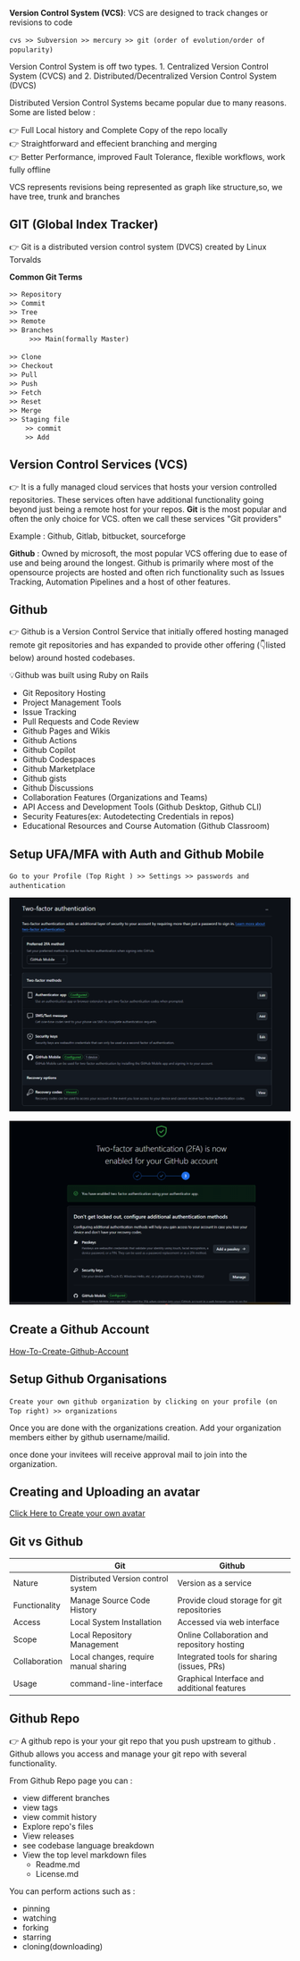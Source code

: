 **Version Control System (VCS)**: VCS are designed to track changes or revisions to code

`cvs >> Subversion >> mercury >> git (order of evolution/order of popularity)`

Version Control System is off two types. 1. Centralized Version Control System (CVCS) and 2. Distributed/Decentralized Version Control System (DVCS)


Distributed Version Control Systems became popular due to many reasons. Some are listed below :

👉 Full Local history and Complete Copy of the repo locally  
👉 Straightforward and effecient branching and merging  
👉 Better Performance, improved Fault Tolerance, flexible workflows, work fully offline

VCS represents revisions being represented as graph like structure,so, we have tree, trunk and branches

## GIT (Global Index Tracker)

👉 Git is a distributed version control system (DVCS) created by Linux Torvalds  

**Common Git Terms**  
```
>> Repository  
>> Commit  
>> Tree 
>> Remote  
>> Branches  
     >>> Main(formally Master)

>> Clone  
>> Checkout  
>> Pull  
>> Push  
>> Fetch  
>> Reset
>> Merge  
>> Staging file  
    >> commit  
    >> Add  
```


## Version Control Services (VCS)

👉 It is a fully managed cloud services that hosts your version controlled repositories. These services often have additional functionality going beyond just being a remote host for your repos. **Git** is the most popular and often the only choice for VCS. often we call these services "Git providers"

Example : Github, Gitlab, bitbucket, sourceforge

**Github** : Owned by microsoft, the most popular VCS offering due to ease of use and being 
around the longest. Github is primarily where most of the opensource projects are hosted and often rich functionality such as Issues Tracking, Automation Pipelines and a host of other features.

## Github

👉 Github is a Version Control Service that initially offered hosting managed remote git repositories and has expanded to provide other offering (👇listed below) around hosted codebases.

💡Github was built using Ruby on Rails

- Git Repository Hosting
- Project Management Tools
- Issue Tracking
- Pull Requests and Code Review
- Github Pages and Wikis
- Github Actions
- Github Copilot
- Github Codespaces
- Github Marketplace
- Github gists
- Github Discussions
- Collaboration Features (Organizations and Teams)
- API Access and Development Tools (Github Desktop, Github CLI)
- Security Features(ex: Autodetecting Credentials in repos)
- Educational Resources and Course Automation (Github Classroom)


## Setup UFA/MFA with Auth and Github Mobile

`Go to your Profile (Top Right ) >> Settings >> passwords and authentication`

![alt text](Images/image-1.png)

![alt text](Images/image.png)


## Create a Github Account

[How-To-Create-Github-Account](https://youtu.be/i8WGZVdB9C4?si=N8BdE3KkL61NwOWR)


## Setup Github Organisations

`Create your own github organization by clicking on your profile (on Top right) >> organizations`

Once you are done with the organizations creation. Add your organization members either by github username/mailid.

once done your invitees will receive approval mail to join into the organization.


## Creating and Uploading an avatar

[Click Here to Create your own avatar](https://myoctocat.com/build-your-octocat/)

## Git vs Github

||Git|Github|
|---|---|---|
|Nature|Distributed Version control system|Version as a service|
|Functionality|Manage Source Code History|Provide cloud storage for git repositories|
|Access|Local System Installation | Accessed via web interface |
|Scope|Local Repository Management | Online Collaboration and repository hosting |
|Collaboration|Local changes, require manual sharing |Integrated tools for sharing (issues, PRs)|
|Usage|command-line-interface|Graphical Interface and additional features|

## Github Repo
👉 A github repo is your your git repo that you push upstream to github . Github allows you access and manage your git repo with several functionality.

From Github Repo page you can :
- view different branches
- view tags
- view commit history
- Explore repo's files
- View releases
- see codebase language breakdown
- View the top level markdown files
   - Readme.md
   - License.md

You can perform actions such as :
- pinning
- watching
- forking
- starring
- cloning(downloading)
















